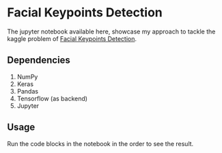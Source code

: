 # Facial Keypoints Detection
The jupyter notebook available here, showcase my approach to tackle the kaggle problem of [Facial Keypoints Detection](https://www.kaggle.com/c/facial-keypoints-detection).


## Dependencies
1. NumPy
2. Keras
3. Pandas
4. Tensorflow (as backend)
5. Jupyter


## Usage
Run the code blocks in the notebook in the order to see the result.